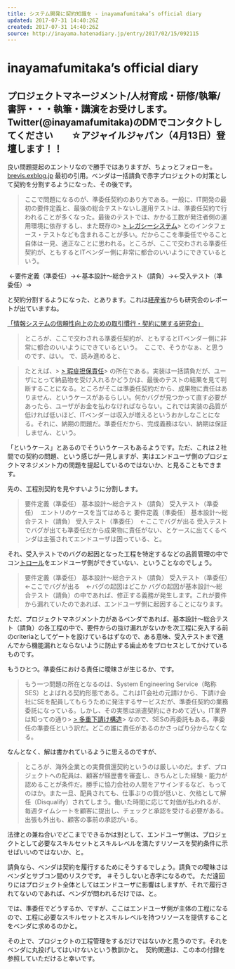 ```yaml
---
title: システム開発に契約知識を - inayamafumitaka’s official diary
updated: 2017-07-31 14:40:26Z
created: 2017-07-31 14:40:26Z
source: http://inayama.hatenadiary.jp/entry/2017/02/15/092115
---
```


# inayamafumitaka’s official diary

## プロジェクトマネージメント/人材育成・研修/執筆/書評・・・執筆・講演をお受けします。Twitter(@inayamafumitaka)のDMでコンタクトしてください　　☆アジャイルジャパン（4月13日）登壇します！！

良い問題提起のエントリなので勝手ではありますが、ちょっとフォローを。
[brevis.exblog.jp](http://brevis.exblog.jp/25358322/)
最初の引用。ベンダは一括請負で赤字プロジェクトの対策として契約を分割するようになった、その後です。

> ここで問題になるのが、準委任契約のあり方である。一般に、IT開発の最初の要件定義と、最後の総合テストないし運用テストは、準委任契約で行われることが多くなった。最後のテストでは、かかる工数が発注者側の運用環境に依存するし、また既存の> [> レガシーシステム](http://d.hatena.ne.jp/keyword/%A5%EC%A5%AC%A5%B7%A1%BC%A5%B7%A5%B9%A5%C6%A5%E0)> とのインタフェース・テストなども含まれることが多い。だからここを準委任でやること自体は一見、適正なことに思われる。ところが、ここで交わされる準委任契約が、ともするとITベンダー側に非常に都合のいいようにできているという。

 ←要件定義（準委任）→←基本設計〜総合テスト（請負）→←受入テスト（準委任）→

と契約分割するようになった、とあります。これは[経産省](http://d.hatena.ne.jp/keyword/%B7%D0%BB%BA%BE%CA)からも研究会のレポートが出ていますね。

[「情報システムの信頼性向上のための取引慣行・契約に関する研究会」](http://www.meti.go.jp/policy/it_policy/keiyaku/model_keiyakusyo.pdf)

> ところが、ここで交わされる準委任契約が、ともするとITベンダー側に非常に都合のいいようにできているという。
 ここで、そうかなぁ、と思うのです、はい。
で、読み進めると、

> たとえば、> [> 瑕疵担保責任](http://d.hatena.ne.jp/keyword/%E0%EC%E1%D3%C3%B4%CA%DD%C0%D5%C7%A4)> の所在である。実装は一括請負だが、ユーザにとって納品物を受け入れるかどうかは、最後のテストの結果を見て判断することになる。ところがそこは準委任契約だから、成果物に責任はありません、というケースがあるらしい。何かバグが見つかって直す必要があったら、ユーザがお金を払わなければならない。これでは実装の品質が低ければ低いほど、ITベンダーは収入が増えるというおかしなことになる。それに、納期の問題だ。準委任だから、完成義務はない、納期は保証しません、という。

「というケース」とあるのでそういうケースもあるようです。ただ、これは２社間での契約の問題、という感じが一見しますが、実はエンドユーザ側のプロジェクトマネジメント力の問題を提起しているのではないか、と見ることもできます。

先の、工程別契約を見やすいように分割します。
> 要件定義（準委任）
> 基本設計〜総合テスト（請負）
> 受入テスト（準委任）
 エントリのケースを当てはめると
> 要件定義（準委任）
> 基本設計〜総合テスト（請負）
> 受入テスト（準委任）　←ここでバグが出る
受入テストでバグが出ても準委任だから成果物に責任がない、とケースに出てくるベンダは主張されてエンドユーザは困っている、と。

それ、受入テストでのバグの起因となった工程を特定するなどの品質管理の中でコン[トロール](http://d.hatena.ne.jp/keyword/%A5%C8%A5%ED%A1%BC%A5%EB)をエンドユーザ側ができていない、ということなのでしょう。

> 要件定義（準委任）
> 基本設計〜総合テスト（請負）
> 受入テスト（準委任）　←ここでバグが出る　←バグの起因はどこか
バグの起因が基本設計〜総合テスト（請負）の中であれば、修正する義務が発生します。これが要件から漏れていたのであれば、エンドユーザ側に起因することになります。

ただ、プロジェクトマネジメント力があるベンダであれば、基本設計〜総合テスト（請負）の各工程の中で、要件からの抜け漏れがないかを次工程に突入する前のcriteriaとしてゲートを設けているはずなので、ある意味、受入テストまで進んでから機能漏れとならないように防止する歯止めをプロセスとしてかけているものです。

もうひとつ。準委任における責任に曖昧さが生じるか、です。

> もう一つ問題の所在となるのは、System Engineering Service（略称SES）とよばれる契約形態である。これはIT会社の元請けから、下請け会社にSEを配員してもらうために発注するサービスだが、準委任契約の業務委託になっている。しかし、その実態は派遣契約にきわめて近い。IT業界は知っての通り> [> 多重下請け構造](http://d.hatena.ne.jp/keyword/%C2%BF%BD%C5%B2%BC%C0%C1%A4%B1%B9%BD%C2%A4)> なので、SESの再委託もある。準委任の準委任という訳だ。どこの誰に責任があるのかさっぱり分からなくなる。

なんとなく、解は書かれているように思えるのですが、

> ところが、海外企業との実費償還契約というのは厳しいのだ。まず、プロジェクトへの配員は、顧客が経歴書を審査し、きちんとした経験・能力が認めることが条件だ。勝手に協力会社の人間をアサインするなど、もってのほか。また一旦、配員されても、仕事ぶりの質が低いと、欠格として解任（Disqualify）されてしまう。働いた時間に応じて対価が払われるが、毎週タイムシートを顧客に提出し、チェックと承認を受ける必要がある。出張も外出も、顧客の事前の承認がいる。

法律との兼ね合いでどこまでできるかは別として、エンドユーザ側は、プロジェクトとして必要なスキルセットとスキルレベルを満たすリソースを契約条件に示せばいいのではないか、と。

請負なら、ベンダは契約を履行するためにそうするでしょう。請負での曖昧さはベンダとサブコン間のリスクです。
＃そうしないと赤字になるので。
ただ遠回りにはプロジェクト全体としてはエンドユーザに影響はしますが、それで履行されてないのであれば、ベンダが問われるだけでは、と。

では、準委任でどうするか、ですが、ここはエンドユーザ側が主体の工程になるので、工程に必要なスキルセットとスキルレベルを持つリソースを提供することをベンダに求めるのかと。

その上で、プロジェクトの工程管理をするだけではないかと思うのです。それをベンダに丸投げしてはいけないという教訓かと。
 契約関連は、この本の付録を参照していただけると幸いです。